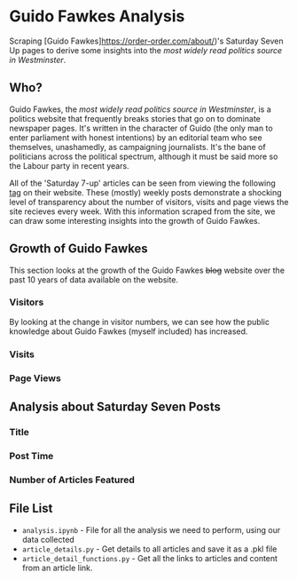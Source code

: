 # Guido Fawkes Analysis

Scraping [Guido Fawkes]https://order-order.com/about/)'s Saturday Seven Up pages to derive some insights into the _most widely read politics source in Westminster_.

## Who?

Guido Fawkes, the _most widely read politics source in Westminster_, is a politics website that frequently breaks stories that go on to dominate newspaper pages. It's written in the character of Guido (the only man to enter parliament with honest intentions) by an editorial team who see themselves, unashamedly, as campaigning journalists. It's the bane of politicians across the political spectrum, although it must be said more so the Labour party in recent years.

All of the 'Saturday 7-up' articles can be seen from viewing the following [tag](https://order-order.com/tag/saturday-seven-up/) on their website. These (mostly) weekly posts demonstrate a shocking level of transparency about the number of visitors, visits and page views the site recieves every week. With this information scraped from the site, we can draw some interesting insights into the growth of Guido Fawkes.

## Growth of Guido Fawkes

This section looks at the growth of the Guido Fawkes ~~blog~~ website over the past 10 years of data available on the website.

### Visitors

By looking at the change in visitor numbers, we can see how the public knowledge about Guido Fawkes (myself included) has increased.

### Visits

### Page Views

## Analysis about Saturday Seven Posts

### Title

### Post Time

### Number of Articles Featured

### 

## File List

- ```analysis.ipynb``` - File for all the analysis we need to perform, using our data collected
- ```article_details.py``` - Get details to all articles and save it as a .pkl file
- ```article_detail_functions.py``` - Get all the links to articles and content from an article link.